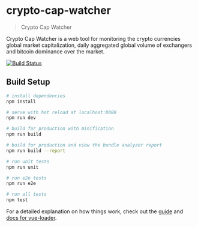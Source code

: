 # crypto-cap-watcher

> Crypto Cap Watcher

Crypto Cap Watcher is a web tool for monitoring the crypto currencies global market capitalization, daily aggregated global volume of exchangers and bitcoin dominance over the market.

[![Build Status](https://semaphoreci.com/api/v1/xdemocle/crypto-cap-watcher/branches/master/badge.svg)](https://semaphoreci.com/xdemocle/crypto-cap-watcher)

## Build Setup

``` bash
# install dependencies
npm install

# serve with hot reload at localhost:8080
npm run dev

# build for production with minification
npm run build

# build for production and view the bundle analyzer report
npm run build --report

# run unit tests
npm run unit

# run e2e tests
npm run e2e

# run all tests
npm test
```

For a detailed explanation on how things work, check out the [guide](http://vuejs-templates.github.io/webpack/) and [docs for vue-loader](http://vuejs.github.io/vue-loader).
